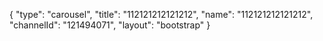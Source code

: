 {
    "type": "carousel",
    "title": "112121212121212",
    "name": "112121212121212",
    "channelId": "121494071",
    "layout": "bootstrap"
}